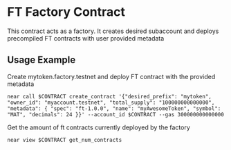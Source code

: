 FT Factory Contract
===================
This contract acts as a factory. It creates desired subaccount and deploys precompiled FT contracts with user provided metadata


Usage Example
---

Create mytoken.factory.testnet and deploy FT contract with the provided metadata

    near call $CONTRACT create_contract '{"desired_prefix": "mytoken", "owner_id": "myaccount.testnet", "total_supply": "100000000000000", "metadata": { "spec": "ft-1.0.0", "name": "myAwesomeToken", "symbol": "MAT", "decimals": 24 }}' --account_id $CONTRACT --gas 300000000000000

Get the amount of ft contracts currently deployed by the factory
    
    near view $CONTRACT get_num_contracts